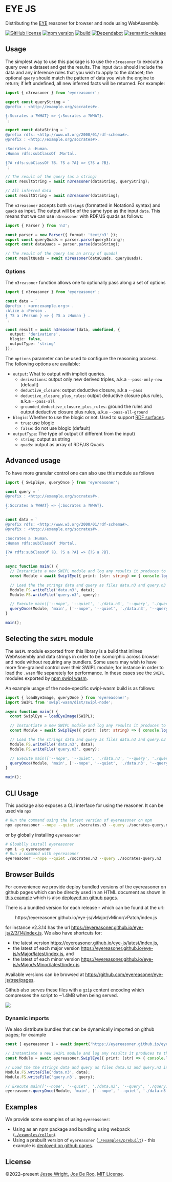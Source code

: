 # EYE JS
Distributing the [EYE](https://github.com/eyereasoner/eye) reasoner for browser and node using WebAssembly.

[![GitHub license](https://img.shields.io/github/license/eyereasoner/eye-js.svg)](https://github.com/eyereasoner/eye-js/blob/master/LICENSE)
[![npm version](https://img.shields.io/npm/v/eyereasoner.svg)](https://www.npmjs.com/package/eyereasoner)
[![build](https://img.shields.io/github/actions/workflow/status/eyereasoner/eye-js/nodejs.yml?branch=main)](https://github.com/eyereasoner/eye-js/tree/main/)
[![Dependabot](https://badgen.net/badge/Dependabot/enabled/green?icon=dependabot)](https://dependabot.com/)
[![semantic-release](https://img.shields.io/badge/%20%20%F0%9F%93%A6%F0%9F%9A%80-semantic--release-e10079.svg)](https://github.com/semantic-release/semantic-release)

## Usage

The simplest way to use this package is to use the `n3reasoner` to execute a query over a dataset and get the results. The input `data` should include the data and any inference rules that you wish to apply to the dataset; the optional `query` should match the pattern of data you wish the engine to return; if left undefined, all new inferred facts will be returned. For example:

```ts
import { n3reasoner } from 'eyereasoner';

export const queryString = `
@prefix : <http://example.org/socrates#>.

{:Socrates a ?WHAT} => {:Socrates a ?WHAT}.
`;

export const dataString = `
@prefix rdfs: <http://www.w3.org/2000/01/rdf-schema#>.
@prefix : <http://example.org/socrates#>.

:Socrates a :Human.
:Human rdfs:subClassOf :Mortal.

{?A rdfs:subClassOf ?B. ?S a ?A} => {?S a ?B}.
`;

// The result of the query (as a string)
const resultString = await n3reasoner(dataString, queryString);

// All inferred data
const resultString = await n3reasoner(dataString);
```

The `n3reasoner` accepts both `string`s (formatted in Notation3 syntax) and `quad`s as input. The output will be of the same type as the input `data`. This means that we can use `n3reasoner` with RDF/JS quads as follows:

```ts
import { Parser } from 'n3';

const parser = new Parser({ format: 'text/n3' });
export const queryQuads = parser.parse(queryString);
export const dataQuads = parser.parse(dataString);

// The result of the query (as an array of quads)
const resultQuads = await n3reasoner(dataQuads, queryQuads);
```

### Options

The `n3reasoner` function allows one to optionally pass along a set of options

```ts
import { n3reasoner } from 'eyereasoner';

const data = `
@prefix : <urn:example.org:> .
:Alice a :Person .
{ ?S a :Person } => { ?S a :Human } .
`;

const result = await n3reasoner(data, undefined, {
  output: 'derivations',
  blogic: false,
  outputType: 'string'
});
```

The `options` parameter can be used to configure the reasoning process. The following options are available:
- `output`: What to output with implicit queries.
    - `derivations`: output only new derived triples, a.k.a `--pass-only-new` (default)
    - `deductive_closure`: output deductive closure, a.k.a `--pass`
    - `deductive_closure_plus_rules`: output deductive closure plus rules, a.k.a `--pass-all`
    - `grounded_deductive_closure_plus_rules`: ground the rules and output deductive closure plus rules, a.k.a `--pass-all-ground`
- `blogic`: Whether to use the blogic or not. Used to support [RDF surfaces](https://w3c-cg.github.io/rdfsurfaces/).
    - `true`: use blogic
    - `false`: do not use blogic (default)
- `outputType`: The type of output (if different from the input)
    - `string`: output as string
    - `quads`: output as array of RDF/JS Quads

## Advanced usage

To have more granular control one can also use this module as follows

```ts
import { SwiplEye, queryOnce } from 'eyereasoner';

const query = `
@prefix : <http://example.org/socrates#>.

{:Socrates a ?WHAT} => {:Socrates a ?WHAT}.
`

const data = `
@prefix rdfs: <http://www.w3.org/2000/01/rdf-schema#>.
@prefix : <http://example.org/socrates#>.

:Socrates a :Human.
:Human rdfs:subClassOf :Mortal.

{?A rdfs:subClassOf ?B. ?S a ?A} => {?S a ?B}.
`

async function main() {
  // Instantiate a new SWIPL module and log any results it produces to the console
  const Module = await SwiplEye({ print: (str: string) => { console.log(str) }, arguments: ['-q'] });

  // Load the the strings data and query as files data.n3 and query.n3 into the module
  Module.FS.writeFile('data.n3', data);
  Module.FS.writeFile('query.n3', query);

  // Execute main(['--nope', '--quiet', './data.n3', '--query', './query.n3']).
  queryOnce(Module, 'main', ['--nope', '--quiet', './data.n3', '--query', './query.n3']);
}

main();
```

## Selecting the `SWIPL` module

The `SWIPL` module exported from this library is a build that inlines WebAssembly and data strings in order to be
isomorphic across browser and node without requiring any bundlers. Some users may wish to have more fine-grained control
over their SWIPL module; for instance in order to load the `.wasm` file separately for performance. In these cases
see the `SWIPL` modules exported by [npm swipl wasm](https://github.com/rla/npm-swipl-wasm/).

An example usage of the node-specific swipl-wasm build is as follows:
```ts
import { loadEyeImage, queryOnce } from 'eyereasoner';
import SWIPL from 'swipl-wasm/dist/swipl-node';

async function main() {
  const SwiplEye = loadEyeImage(SWIPL);

  // Instantiate a new SWIPL module and log any results it produces to the console
  const Module = await SwiplEye({ print: (str: string) => { console.log(str) }, arguments: ['-q'] });

  // Load the the strings data and query as files data.n3 and query.n3 into the module
  Module.FS.writeFile('data.n3', data);
  Module.FS.writeFile('query.n3', query);

  // Execute main(['--nope', '--quiet', './data.n3', '--query', './query.n3']).
  queryOnce(Module, 'main', ['--nope', '--quiet', './data.n3', '--query', './query.n3']);
}

main();
```

## CLI Usage

This package also exposes a CLI interface for using the reasoner. It can be used via `npx`

```bash
# Run the command using the latest version of eyereasoner on npm
npx eyereasoner --nope --quiet ./socrates.n3 --query ./socrates-query.n3
```

or by globally installing `eyereasoner`

```bash
# Gloablly install eyereasoner
npm i -g eyereasoner
# Run a command with eyereasoner
eyereasoner --nope --quiet ./socrates.n3 --query ./socrates-query.n3
```

## Browser Builds

For convenience we provide deploy bundled versions of the eyereasoner on github pages which can be directly used in an HTML document as shown in [this example](https://github.com/eyereasoner/eye-js/tree/main/examples/prebuilt/index.html) which is also [deployed on github pages](https://eyereasoner.github.io/eye-js/example/index.html).

There is a bundled version for each release - which can be found at the url:
<p align=center>
https://eyereasoner.github.io/eye-js/vMajor/vMinor/vPatch/index.js

for instance v2.3.14 has the url https://eyereasoner.github.io/eye-js/2/3/14/index.js. We also have shortcuts for:
 - the latest version https://eyereasoner.github.io/eye-js/latest/index.js,
 - the latest of each major version https://eyereasoner.github.io/eye-js/vMajor/latest/index.js, and
 - the latest of each minor version https://eyereasoner.github.io/eye-js/vMajor/vMinor/latest/index.js

Available versions can be browsed at https://github.com/eyereasoner/eye-js/tree/pages.

Github also serves these files with a `gzip` content encoding which compresses the script to ~1.4MB when being served.

![](./github-transfer.png)

### Dynamic imports

We also distribute bundles that can be dynamically imported on github pages; for example
```ts
const { eyereasoner } = await import('https://eyereasoner.github.io/eye-js/2/latest/dynamic-import.js');

// Instantiate a new SWIPL module and log any results it produces to the console
const Module = await eyereasoner.SwiplEye({ print: (str) => { console.log(str) }, arguments: ['-q'] });

// Load the the strings data and query as files data.n3 and query.n3 into the module
Module.FS.writeFile('data.n3', data);
Module.FS.writeFile('query.n3', query);

// Execute main(['--nope', '--quiet', './data.n3', '--query', './query.n3']).
eyereasoner.queryOnce(Module, 'main', ['--nope', '--quiet', './data.n3', '--query', './query.n3']);
```
## Examples

We provide some examples of using `eyereasoner`:
 - Using as an npm package and bundling using webpack ([`./examples/rollup`](https://github.com/eyereasoner/eye-js/tree/main/examples/rollup)).
 - Using a prebuilt version of `eyereasoner` ([`./examples/prebuilt`](https://github.com/eyereasoner/eye-js/tree/main/examples/prebuilt)) - this example is [deployed on github pages](https://eyereasoner.github.io/eye-js/example/index.html).

## License
©2022–present
[Jesse Wright](https://github.com/jeswr),
[Jos De Roo](https://github.com/josd/),
[MIT License](https://github.com/eyereasoner/eye-js/blob/master/LICENSE).
